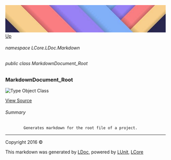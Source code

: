 ![](../Content/LDoc-banner-small.png "")
[Up](LDoc.md)

###### namespace LCore.LDoc.Markdown

###### public class MarkdownDocument_Root

### MarkdownDocument_Root

 ![Type Object Class](http://b.repl.ca/v1/Type-Object%20Class-blue.png "")



[View Source](../Markdown/Generators/MarkdownDocument_Root.cs#L)

###### Summary

            Generates markdown for the root file of a project.
            



---

Copyright 2016 &copy; [](../../README.md) [](../../TableOfContents.md)

This markdown was generated by [LDoc](https://github.com/CodeSingularity/LDoc), powered by [LUnit](https://github.com/CodeSingularity/LUnit), [LCore](https://github.com/CodeSingularity/LCore)
